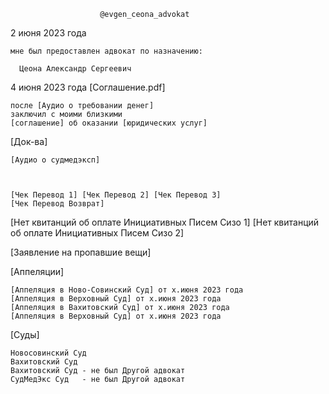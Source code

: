                         @evgen_ceona_advokat

2 июня 2023 года 

    мне был предоставлен адвокат по назначению:
    
      Цеона Александр Сергеевич
      

4 июня 2023 года [Соглашение.pdf] 

    после [Аудио о требовании денег]
    заключил с моими близкими 
    [соглашение] об оказании [юридических услуг]


[Док-ва]


    
    [Аудио о судмедэксп]
  

    
    [Чек Перевод 1] [Чек Перевод 2] [Чек Перевод 3]
    [Чек Перевод Возврат]


[Нет квитанций об оплате Инициативных Писем Сизо 1]
[Нет квитанций об оплате Инициативных Писем Сизо 2]

[Заявление на пропавшие вещи]

[Аппеляции]

    [Аппеляция в Ново-Совинский Суд] от х.июня 2023 года
    [Аппеляция в Верховный Суд] от х.июня 2023 года
    [Аппеляция в Вахитовский Суд] от х.июня 2023 года
    [Аппеляция в Верховный Суд] от х.июня 2023 года

[Суды]

    Новосовинский Суд
    Вахитовский Суд
    Вахитовский Суд - не был Другой адвокат
    СудМедЭкс Суд   - не был Другой адвокат
